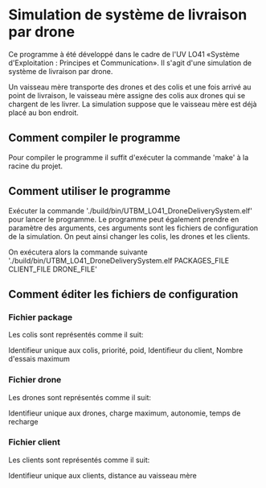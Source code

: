 # Simulation de système de livraison par drone #

Ce programme à été développé dans le cadre de l'UV LO41 «Système d'Exploitation : Principes et Communication».
Il s'agit d'une simulation de système de livraison par drone.

Un vaisseau mère transporte des drones et des colis et une fois arrivé au point de livraison, le vaisseau mère assigne des colis aux drones qui se chargent de les livrer.
La simulation suppose que le vaisseau mère est déjà placé au bon endroit.

## Comment compiler le programme ##

Pour compiler le programme il suffit d'exécuter la commande 'make' à la racine du projet.

## Comment utiliser le programme ##

Exécuter la commande './build/bin/UTBM\_LO41\_DroneDeliverySystem.elf' pour lancer le programme.
Le programme peut également prendre en paramètre des arguments, ces arguments sont les fichiers de configuration de la simulation.
On peut ainsi changer les colis, les drones et les clients.

On exécutera alors la commande suivante './build/bin/UTBM\_LO41\_DroneDeliverySystem.elf PACKAGES\_FILE CLIENT\_FILE DRONE\_FILE'

## Comment éditer les fichiers de configuration ##

### Fichier package ###

Les colis sont représentés comme il suit:

Identifieur unique aux colis, priorité, poid, Identifieur du client, Nombre d'essais maximum

### Fichier drone ###

Les drones sont représentés comme il suit:

Identifieur unique aux drones, charge maximum, autonomie, temps de recharge

### Fichier client ###

Les clients sont représentés comme il suit:

Identifieur unique aux clients, distance au vaisseau mère
